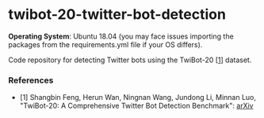 # twibot-20-twitter-bot-detection
__Operating System__: Ubuntu 18.04 (you may face issues importing the packages from the requirements.yml file if your OS differs).

Code repository for detecting Twitter bots using the TwiBot-20 [[1](#references)] dataset.

### References
* [1] Shangbin Feng, Herun Wan, Ningnan Wang, Jundong Li, Minnan Luo, "TwiBot-20: A Comprehensive Twitter Bot Detection Benchmark": [arXiv](https://arxiv.org/abs/2106.13088)
